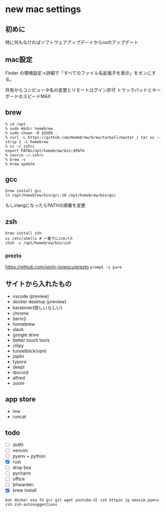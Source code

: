 # new mac settings

## 初めに

特に何もなければソフトウェアアップデートからosのアップデート

## mac設定

Finder の環境設定→詳細で「すべてのファイル名拡張子を表示」をオンにする。

共有からコンピュータ名の変更とリモートログイン許可
トラックパッドとキーボードのスピードMAX

## brew

```shell
% cd /opt
% sudo mkdir homebrew
% sudo chown -R $USER .
% curl -L https://github.com/Homebrew/brew/tarball/master | tar xz --strip 1 -C homebrew
% vi ~/.zshrc
export PATH=/opt/homebrew/bin:$PATH
% source ~/.zshrc
% brew -v
% brew update
```

## gcc

```shell
brew install gcc
ln /opt/homebrew/bin/gcc-10 /opt/homebrew/bin/gcc
```

もしclangになったらPATHの順番を変更

## zsh

```shell
brew install zsh
vi /etc/shells # 一番下にzshパス
chsh -s /opt/homebrew/bin/zsh
```

### prezto

https://github.com/sorin-ionescu/prezto
`prompt -s pure`

## サイトから入れたもの

- vscode (preview)
- docker desktop (preview)
- karabiner(怪しいらしい)
- chrome
- iterm2
- homebrew
- slack
- google drive
- better touch tools
- cliipy
- tunnelblick(vpn)
- joplin
- typora
- deepl
- discord
- alfred
- zoom

## app store

- line
- runcat

## todo

- [ ] dotfil
- [ ] neovim
- [ ] pyenv + python
- [x] rust
- [ ] drop box
- [ ] pycharm
- [ ] office
- [ ] bitwarden
- [x] brew install

```
bat docker exa fd gcc git wget youtube-dl zsh httpie jq neovim pyenv zsh zsh-autosuggestions
```